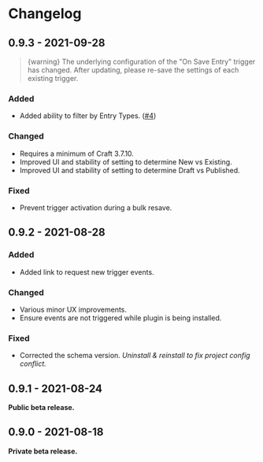 # Changelog

## 0.9.3 - 2021-09-28

> {warning} The underlying configuration of the "On Save Entry" trigger has changed. After updating, please re-save the settings of each existing trigger.

### Added
- Added ability to filter by Entry Types. ([#4](https://github.com/doublesecretagency/craft-notifier/issues/4))

### Changed
- Requires a minimum of Craft 3.7.10.
- Improved UI and stability of setting to determine New vs Existing.
- Improved UI and stability of setting to determine Draft vs Published.

### Fixed
- Prevent trigger activation during a bulk resave.

## 0.9.2 - 2021-08-28

### Added
- Added link to request new trigger events.

### Changed
- Various minor UX improvements.
- Ensure events are not triggered while plugin is being installed.

### Fixed
- Corrected the schema version. _Uninstall & reinstall to fix project config conflict._

## 0.9.1 - 2021-08-24

**Public beta release.**

## 0.9.0 - 2021-08-18

**Private beta release.**
